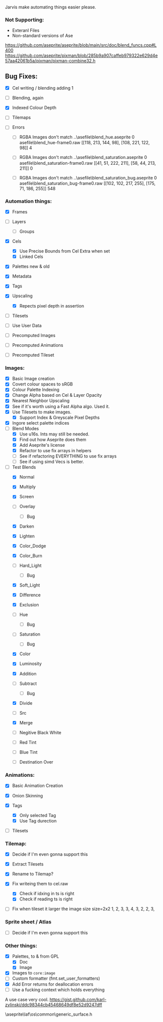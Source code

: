 Jarvis make automating things easier please.

### Not Supporting:
- Exteranl Files
- Non-standard versions of Ase

https://github.com/aseprite/aseprite/blob/main/src/doc/blend_funcs.cpp#L400
https://github.com/aseprite/pixman/blob/285b9a907caffeb979322e629d4e57aa42061b5a/pixman/pixman-combine32.h

## Bug Fixes:
- [x] Cel writing / blending adding 1
- [ ] Blending, again
- [x] Indexed Colour Depth
- [ ] Tilemaps
- [ ] Errors
    <!-- 
    tb1 := mem.slice_data_cast([][4]u8, img.data)
    tb2 := mem.slice_data_cast([][4]u8, raw_file_data)
    pix, p, ok := rgba_is_equal(tb1, tb2)
    log.warn("RGBA Images don't match", file, pos, raw, pix, p*channels)
    -->

    - [ ] RGBA Images don't match ..\asefile\blend_hue.aseprite 0 asefile\blend_hue-frame0.raw [[118, 213, 144, 98], [108, 221, 122, 98]] 4
    - [ ] RGBA Images don't match ..\asefile\blend_saturation.aseprite 0 asefile\blend_saturation-frame0.raw [[41, 51, 222, 211], [58, 44, 213, 211]] 0
    - [ ] RGBA Images don't match ..\asefile\blend_saturation_bug.aseprite 0 asefile\blend_saturation_bug-frame0.raw [[102, 102, 217, 255], [175, 71, 186, 255]] 548


### Automation things:
- [x] Frames
- [ ] Layers
    - [ ] Groups
- [x] Cels
    - [x] Use Precise Bounds from Cel Extra when set
    - [x] Linked Cels
- [x] Palettes new & old
- [x] Metadata
- [x] Tags
- [x] Upscaling
    - [x] Repects pixel depth in assertion
- [ ] Tilesets
- [ ] Use User Data
- [ ] Precomputed Images 
- [ ] Precomputed Animations 
- [ ] Precomputed Tileset 


### Images:
- [x] Basic Image creation
- [x] Covert colour spaces to sRGB
- [x] Colour Palette Indexing
- [x] Change Alpha based on Cel & Layer Opacity
- [x] Nearest Neighbor Upscaling
- [x] See if it's worth using a Fast Alpha algo. Used it.
- [x] Use Tilesets to make images.
    - [x] Support Index & Greyscale Pixel Depths
- [x] Ingore select palette indices
- [ ] Blend Modes
    - [x] Use u16s. Ints may still be needed.
    - [x] Find out how Aseprite does them
    - [x] Add Aseprite's license
    - [x] Refactor to use fix arrays in helpers
    - [ ] See if refactoring EVERYTHING to use fix arrays
    - [ ] See if using simd Vecs is better.
- [ ] Test Blends
    - [x] Normal
    - [x] Multiply
    - [x] Screen
    - [ ] Overlay
        - [ ] Bug
    - [x] Darken
    - [x] Lighten
    - [x] Color_Dodge
    - [x] Color_Burn
    - [ ] Hard_Light
        - [ ] Bug
    - [x] Soft_Light
    - [x] Difference
    - [x] Exclusion
    - [ ] Hue
        - [ ] Bug
    - [ ] Saturation
        - [ ] Bug
    - [x] Color
    - [x] Luminosity
    - [x] Addition
    - [ ] Subtract
        - [ ] Bug
    - [x] Divide
    - [ ] Src
    - [x] Merge
    - [ ] Negitive Black White
    - [ ] Red Tint
    - [ ] Blue Tint
    - [ ] Destination Over


### Animations:
- [x] Basic Animation Creation
- [x] Onion Skinning
- [x] Tags
    - [x] Only selected Tag
    - [x] Use Tag durection
- [ ] Tilesets


### Tilemap:
- [x] Decide if I'm even gonna support this
- [x] Extract Tilesets
- [x] Rename to Tilemap?
- [x] Fix writeing them to cel.raw
    - [x] Check if idxing in ts is right
    - [x] Check if reading ts is right
- [ ] Fix when tileset it larger the image size
    size=2x2
    1, 2, 3,
    3, 4, 3,
    2, 2, 3,


### Sprite sheet / Atlas
- [ ] Decide if I'm even gonna support this


### Other things:
- [x] Palettes, to & from GPL 
    - [x] Doc
    - [x] Image
- [x] Images to `core:image`
- [ ] Custom formatter (fmt.set_user_formatters)
- [x] Add Error returns for deallocation errors
- [ ] Use a fucking context which holds everything

A use case very cool.
https://gist.github.com/karl-zylinski/ddc98344cb45468649df8e52d9247dff

\aseprite\laf\os\common\generic_surface.h
